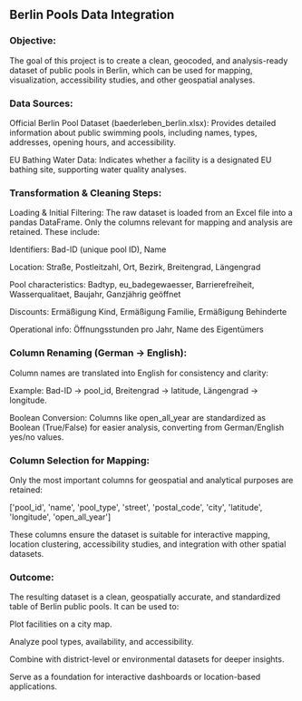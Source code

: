 ## Berlin Pools Data Integration

### Objective:
The goal of this project is to create a clean, geocoded, and analysis-ready dataset of public pools in Berlin, 
which can be used for mapping, visualization, accessibility studies, and other geospatial analyses.

### Data Sources:

Official Berlin Pool Dataset (baederleben_berlin.xlsx): Provides detailed information about public swimming pools, 
including names, types, addresses, opening hours, and accessibility.

EU Bathing Water Data: Indicates whether a facility is a designated EU bathing site, supporting water quality analyses.

### Transformation & Cleaning Steps:
Loading & Initial Filtering:
The raw dataset is loaded from an Excel file into a pandas DataFrame.
Only the columns relevant for mapping and analysis are retained. These include:

Identifiers: Bad-ID (unique pool ID), Name

Location: Straße, Postleitzahl, Ort, Bezirk, Breitengrad, Längengrad

Pool characteristics: Badtyp, eu_badegewaesser, Barrierefreiheit, Wasserqualitaet, Baujahr, Ganzjährig geöffnet

Discounts: Ermäßigung Kind, Ermäßigung Familie, Ermäßigung Behinderte

Operational info: Öffnungsstunden pro Jahr, Name des Eigentümers

### Column Renaming (German → English):

Column names are translated into English for consistency and clarity:

Example: Bad-ID → pool_id, Breitengrad → latitude, Längengrad → longitude.

Boolean Conversion:
Columns like open_all_year are standardized as Boolean (True/False) for easier analysis, converting from German/English 
yes/no values.

### Column Selection for Mapping:

Only the most important columns for geospatial and analytical purposes are retained:

['pool_id', 'name', 'pool_type', 'street', 'postal_code', 
 'city', 'latitude', 'longitude', 'open_all_year']

These columns ensure the dataset is suitable for interactive mapping, location clustering, accessibility studies, and integration with 
other spatial datasets.

### Outcome:
The resulting dataset is a clean, geospatially accurate, and standardized table of Berlin public pools. It can be used to:

Plot facilities on a city map.

Analyze pool types, availability, and accessibility.

Combine with district-level or environmental datasets for deeper insights.

Serve as a foundation for interactive dashboards or location-based applications.
